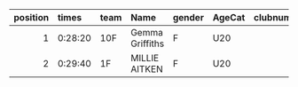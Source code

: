 |   position | times   | team   | Name            | gender   | AgeCat   |   clubnumber | Club name            | Website                            |   finishPosition |
|-----------:|:--------|:-------|:----------------|:---------|:---------|-------------:|:---------------------|:-----------------------------------|-----------------:|
|          1 | 0:28:20 | 10F    | Gemma Griffiths | F        | U20      |           10 | Shettleston Harriers | http://shettlestonharriers.org.uk/ |               35 |
|          2 | 0:29:40 | 1F     | MILLIE AITKEN   | F        | U20      |            1 | East Kilbride AC     | http://www.ekac.org.uk/            |               50 |